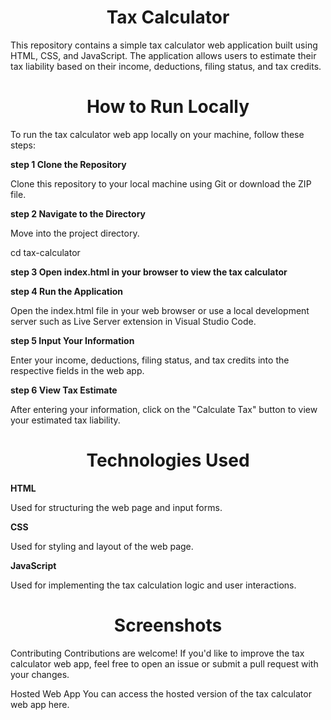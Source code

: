 **<h1 align="center" id="title">Tax Calculator </h1>**
<p>This repository contains a simple tax calculator web application built using HTML, CSS, and JavaScript. The application allows users to estimate their tax liability based on their income, deductions, filing status, and tax credits.</p>

**<h1 align="center" id="title">How to Run Locally</h1>**
<p>To run the tax calculator web app locally on your machine, follow these steps:</p>

**<p> step 1 Clone the Repository</p>**
  Clone this repository to your local machine using Git or download the ZIP file.

**<p> step 2 Navigate to the Directory </p>**
Move into the project directory.

cd tax-calculator

**<p> step 3 Open index.html in your browser to view the tax calculator </p>**


**<p> step 4 Run the Application</p>**
Open the index.html file in your web browser or use a local development server such as Live Server extension in Visual Studio Code.

**<p> step 5 Input Your Information</p>**
Enter your income, deductions, filing status, and tax credits into the respective fields in the web app.

**<p> step 6 View Tax Estimate</p>**
After entering your information, click on the "Calculate Tax" button to view your estimated tax liability.

**<h1 align="center" id="title">Technologies Used</h1>**
**<p>HTML</p>** Used for structuring the web page and input forms.
**<p>CSS </P>** Used for styling and layout of the web page.
**<p>JavaScript</p>** Used for implementing the tax calculation logic and user interactions.

**<h1 align="center" id="title"> Screenshots</h1>**

Contributing
Contributions are welcome! If you'd like to improve the tax calculator web app, feel free to open an issue or submit a pull request with your changes.

Hosted Web App
You can access the hosted version of the tax calculator web app here.


